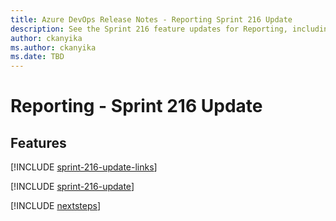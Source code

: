 ```yaml
---
title: Azure DevOps Release Notes - Reporting Sprint 216 Update
description: See the Sprint 216 feature updates for Reporting, including next steps.
author: ckanyika
ms.author: ckanyika
ms.date: TBD
---
```


# Reporting - Sprint 216 Update

## Features

[!INCLUDE [sprint-216-update-links](../includes/reporting/sprint-216-update-links.md)]

[!INCLUDE [sprint-216-update](../includes/reporting/sprint-216-update.md)]

[!INCLUDE [nextsteps](../includes/nextsteps.md)]